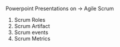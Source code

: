 Powerpoint Presentations on ->
Agile Scrum
1. Scrum Roles
2. Scrum Artifact
3. Scrum events
4. Scrum Metrics 
